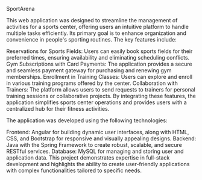 SportArena

This web application was designed to streamline the management of activities for a sports center, offering users an intuitive platform to handle multiple tasks efficiently. Its primary goal is to enhance organization and convenience in people's sporting routines. The key features include:

Reservations for Sports Fields: Users can easily book sports fields for their preferred times, ensuring availability and eliminating scheduling conflicts.
Gym Subscriptions with Card Payments: The application provides a secure and seamless payment gateway for purchasing and renewing gym memberships.
Enrollment in Training Classes: Users can explore and enroll in various training programs offered by the center.
Collaboration with Trainers: The platform allows users to send requests to trainers for personal training sessions or collaborative projects.
By integrating these features, the application simplifies sports center operations and provides users with a centralized hub for their fitness activities.

The application was developed using the following technologies:

Frontend: Angular for building dynamic user interfaces, along with HTML, CSS, and Bootstrap for responsive and visually appealing designs.
Backend: Java with the Spring Framework to create robust, scalable, and secure RESTful services.
Database: MySQL for managing and storing user and application data.
This project demonstrates expertise in full-stack development and highlights the ability to create user-friendly applications with complex functionalities tailored to specific needs.
